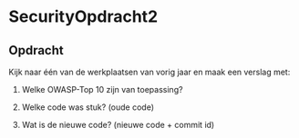 # SecurityOpdracht2

## Opdracht
Kijk naar één van de werkplaatsen van vorig jaar en maak een verslag met:

1. Welke OWASP-Top 10 zijn van toepassing?


2. Welke code was stuk? (oude code)


3. Wat is de nieuwe code? (nieuwe code + commit id)
